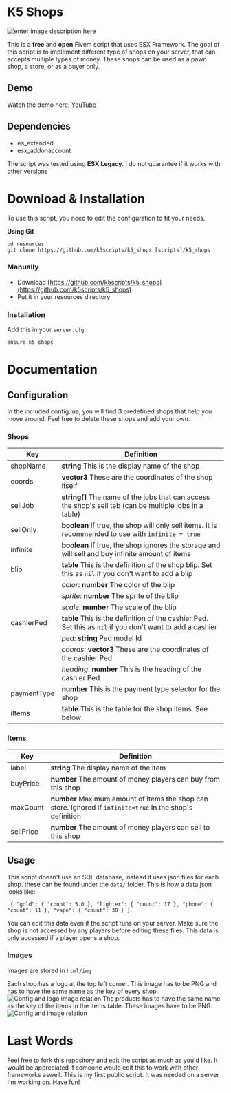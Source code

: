 # K5 Shops

![enter image description here](https://i.imgur.com/9HmrOw3.png)

This is a **free** and **open** Fivem script that uses ESX Framework. The goal of this script is to implement different type of shops on your server, that can accepts multiple types of money. These shops can be used as a pawn shop, a store, or as a buyer only.

## Demo

Watch the demo here: [YouTube](https://www.youtube.com/watch?v=J2JIQmnKu_s)

## Dependencies

- es_extended
- esx_addonaccount

The script was tested using **ESX Legacy**. I do not guarantee if it works with other versions

# Download & Installation

To use this script, you need to edit the configuration to fit your needs.

**Using Git**

```
cd resources
git clone https://github.com/k5scripts/k5_shops [scripts]/k5_shops
```

### Manually

- Download [https://github.com/k5scripts/k5_shops](https://github.com/k5scripts/k5_shops)
- Put it in your resources directory

### Installation

Add this in your `server.cfg`:

```
ensure k5_shops
```

# Documentation

## Configuration

In the included config.lua, you will find 3 predefined shops that help you move around. Feel free to delete these shops and add your own.

### Shops

| Key         | Definition                                                                                                |
| ----------- | --------------------------------------------------------------------------------------------------------- |
| shopName    | **string** This is the display name of the shop                                                           |
| coords      | **vector3** These are the coordinates of the shop itself                                                  |
| sellJob     | **string[]** The name of the jobs that can access the shop's sell tab (can be multiple jobs in a table)   |
| sellOnly    | **boolean** If true, the shop will only sell items. It is recommended to use with `infinite = true`       |
| infinite    | **boolean** If true, the shop ignores the storage and will sell and buy infinite amount of items          |
| blip        | **table** This is the definition of the shop blip. Set this as `nil` if you don't want to add a blip      |
|             | _color_: **number** The color of the blip                                                                 |
|             | _sprite_: **number** The sprite of the blip                                                               |
|             | _scale_: **number** The scale of the blip                                                                 |
| cashierPed  | **table** This is the definition of the cashier Ped. Set this as `nil` if you don't want to add a cashier |
|             | _ped_: **string** Ped model Id                                                                            |
|             | _coords_: **vector3** These are the coordinates of the cashier Ped                                        |
|             | _heading_: **number** This is the heading of the cashier Ped                                              |
| paymentType | **number** This is the payment type selector for the shop                                                 |
| iItems      | **table** This is the table for the shop items. See below                                                 |

### Items

| Key       | Definition                                                                                                 |
| --------- | ---------------------------------------------------------------------------------------------------------- |
| label     | **string** The display name of the item                                                                    |
| buyPrice  | **number** The amount of money players can buy from this shop                                              |
| maxCount  | **number** Maximum amount of items the shop can store. Ignored if `infinite=true` in the shop's definition |
| sellPrice | **number** The amount of money players can sell to this shop                                               |

## Usage

This script doesn't use an SQL database, instead it uses json files for each shop. these can be found under the
`data/` folder. This is how a data json looks like:

` { "gold": { "count": 5.0 }, "lighter": { "count": 17 }, "phone": { "count": 11 }, "vape": { "count": 30 } }`

You can edit this data even if the script runs on your server. Make sure the shop is not accessed by any players before editing these files. This data is only accessed if a player opens a shop.

### Images

Images are stored in `html/img`

Each shop has a logo at the top left corner. This image has to be PNG and has to have the same name as the key of every shop.
![Config and logo image relation](https://i.imgur.com/cwbSH0F.png)
The products has to have the same name as the key of the items in the items table. These images have to be PNG.
![Config and image relation](https://i.imgur.com/8xxX7VQ.png)

# Last Words

Feel free to fork this repository and edit the script as much as you'd like. It would be appreciated if someone would edit this to work with other frameworks aswell. This is my first public script. It was needed on a server I'm working on. Have fun!
